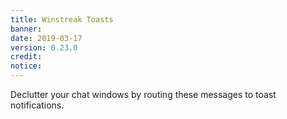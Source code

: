 ```yaml
---
title: Winstreak Toasts
banner: 
date: 2019-03-17
version: 0.23.0
credit: 
notice: 
---
```


Declutter your chat windows by routing these messages to toast notifications.
